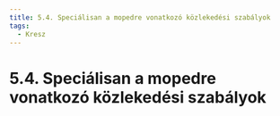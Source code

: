 ```yaml
---
title: 5.4. Speciálisan a mopedre vonatkozó közlekedési szabályok
tags:
  - Kresz
---
```


# 5.4. Speciálisan a mopedre vonatkozó közlekedési szabályok